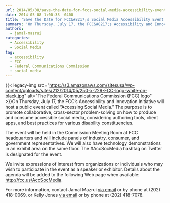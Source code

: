```yaml
---
url: 2014/05/08/save-the-date-for-fccs-social-media-accessibility-event.md
date: 2014-05-08 1:00:33 -0400
title: 'Save the Date for FCC&#8217;s Social Media Accessibility Event'
summary: 'On Thursday, July 17, the FCC&#8217;s Accessibility and Innovation Initiative will host a public event called &#8220;Accessing Social Media.&#8221; The purpose is to promote collaborative, cross-sector problem-solving on how to produce and consume accessible social media, considering authoring tools, client apps, and best practices for various'
authors:
  - jamal-mazrui
categories:
  - Accessibility
  - Social Media
tag:
  - accessibility
  - FCC
  - Federal Communications Commission
  - social media
---
```


{{< legacy-img src="https://s3.amazonaws.com/sitesusa/wp-content/uploads/sites/212/2014/05/250-x-229-FCC-logo-white-on-black.jpg" alt="The Federal Communications Commission (FCC) logo" >}}On Thursday, July 17, the FCC&#8217;s Accessibility and Innovation Initiative will host a public event called &#8220;Accessing Social Media.&#8221; The purpose is to promote collaborative, cross-sector problem-solving on how to produce and consume accessible social media, considering authoring tools, client apps, and best practices for various disability constituencies.

The event will be held in the Commission Meeting Room at FCC headquarters and will include panels of industry, consumer, and government representatives. We will also have technology demonstrations in an exhibit area on the same floor. The #AccSocMedia hashtag on Twitter is designated for the event.

We invite expressions of interest from organizations or individuals who may wish to participate in the event as a speaker or exhibitor. Details about the agenda will be added to the following Web page when available: <http://fcc.us/AccSocMedia>.

For more information, contact Jamal Mazrui [via email](mailto:jamal.mazrui@fcc.gov) or by phone at (202) 418-0069, or Kelly Jones [via email](mailto:kelly.jones@fcc.gov) or by phone at (202) 418-7078.